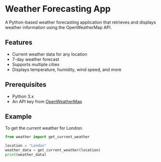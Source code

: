 # Weather Forecasting App

A Python-based weather forecasting application that retrieves and displays weather information using the OpenWeatherMap API.

## Features

- Current weather data for any location
- 7-day weather forecast
- Supports multiple cities
- Displays temperature, humidity, wind speed, and more

## Prerequisites

- Python 3.x
- An API key from [OpenWeatherMap](https://openweathermap.org/api)



## Example

To get the current weather for London:

```python
from weather import get_current_weather

location = "London"
weather_data = get_current_weather(location)
print(weather_data)
